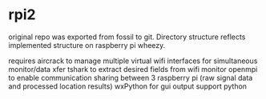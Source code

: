 rpi2
====
original repo was exported from fossil to git.  Directory structure reflects implemented structure on raspberry pi wheezy.

requires
  aircrack to manage multiple virtual wifi interfaces for simultaneous monitor/data xfer
  tshark to extract desired fields from wifi monitor
  openmpi to enable communication sharing between 3 raspberry pi (raw signal data and
    processed location results)
  wxPython for gui output support
  python 
  
  
